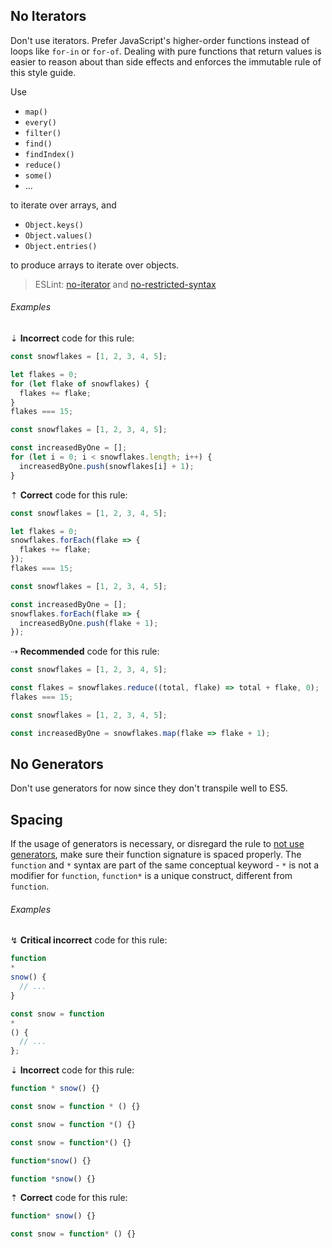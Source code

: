 ## No Iterators

Don't use iterators. Prefer JavaScript's higher-order functions instead of loops like `for-in` or `for-of`. Dealing with pure functions that return values is easier to reason about than side effects and enforces the immutable rule of this style guide.

Use

* `map()`
* `every()`
* `filter()`
* `find()`
* `findIndex()`
* `reduce()`
* `some()`
* ...

to iterate over arrays, and

* `Object.keys()`
* `Object.values()`
* `Object.entries()`

to produce arrays to iterate over objects.

> ESLint: [no-iterator][eslint/no-iterator] and [no-restricted-syntax][eslint/no-restricted-syntax]

###### Examples

⇣ **Incorrect** code for this rule:

```js
const snowflakes = [1, 2, 3, 4, 5];

let flakes = 0;
for (let flake of snowflakes) {
  flakes += flake;
}
flakes === 15;
```

```js
const snowflakes = [1, 2, 3, 4, 5];

const increasedByOne = [];
for (let i = 0; i < snowflakes.length; i++) {
  increasedByOne.push(snowflakes[i] + 1);
}
```

⇡ **Correct** code for this rule:

```js
const snowflakes = [1, 2, 3, 4, 5];

let flakes = 0;
snowflakes.forEach(flake => {
  flakes += flake;
});
flakes === 15;
```

```js
const snowflakes = [1, 2, 3, 4, 5];

const increasedByOne = [];
snowflakes.forEach(flake => {
  increasedByOne.push(flake + 1);
});
```

⇢ **Recommended** code for this rule:

```js
const snowflakes = [1, 2, 3, 4, 5];

const flakes = snowflakes.reduce((total, flake) => total + flake, 0);
flakes === 15;
```

```js
const snowflakes = [1, 2, 3, 4, 5];

const increasedByOne = snowflakes.map(flake => flake + 1);
```

## No Generators

Don't use generators for now since they don't transpile well to ES5.

## Spacing

If the usage of generators is necessary, or disregard the rule to [not use generators][no-generators], make sure their function signature is spaced properly. The `function` and `*` syntax are part of the same conceptual keyword - `*` is not a modifier for `function`, `function*` is a unique construct, different from `function`.

###### Examples

↯ **Critical incorrect** code for this rule:

```js
function
*
snow() {
  // ...
}
```

```js
const snow = function
*
() {
  // ...
};
```

⇣ **Incorrect** code for this rule:

```js
function * snow() {}
```

```js
const snow = function * () {}
```

```js
const snow = function *() {}
```

```js
const snow = function*() {}
```

```js
function*snow() {}
```

```js
function *snow() {}
```

⇡ **Correct** code for this rule:

```js
function* snow() {}
```

```js
const snow = function* () {}
```

[no-generators]: #no-generators

[eslint/no-iterator]: https://eslint.org/docs/rules/no-iterator
[eslint/no-restricted-syntax]: https://eslint.org/docs/rules/no-restricted-syntax
